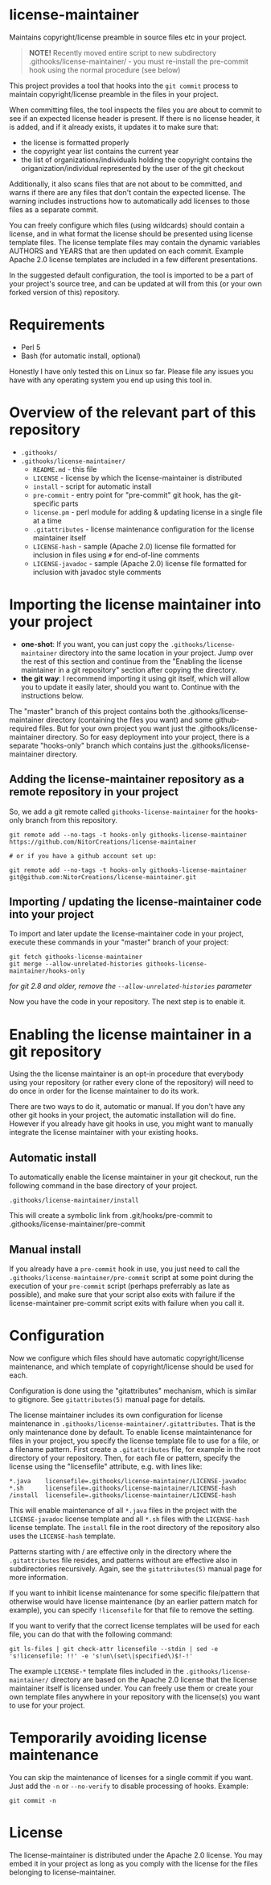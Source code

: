 # license-maintainer
Maintains copyright/license preamble in source files etc in your project.

<blockquote><b>NOTE!</b> Recently moved entire script to new subdirectory .githooks/license-maintainer/ - you must re-install the pre-commit hook using the normal procedure (see below)</blockquote>

This project provides a tool that hooks into the `git commit` process to maintain copyright/license preamble in the files in your project.

When committing files, the tool inspects the files you are about to commit to see if an expected license header is present. If there is no license header, it is added, and if it already exists, it updates it to make sure that:

* the license is formatted properly
* the copyright year list contains the current year
* the list of organizations/individuals holding the copyright contains the origanization/individual represented by the user of the git checkout

Additionally, it also scans files that are not about to be committed, and warns if there are any files that don't contain the expected license. The warning includes instructions how to automatically add licenses to those files as a separate commit.

You can freely configure which files (using wildcards) should contain a license, and in what format the license should be presented using license template files. The license template files may contain the dynamic variables AUTHORS and YEARS that are then updated on each commit. Example Apache 2.0 license templates are included in a few different presentations.

In the suggested default configuration, the tool is imported to be a part of your project's source tree, and can be updated at will from this (or your own forked version of this) repository.

# Requirements

* Perl 5
* Bash (for automatic install, optional)

Honestly I have only tested this on Linux so far. Please file any issues you have with any operating system you end up using this tool in.

# Overview of the relevant part of this repository

* `.githooks/`
* `.githooks/license-maintainer/`
    * `README.md` - this file
    * `LICENSE` - license by which the license-maintainer is distributed
    * `install` - script for automatic install
    * `pre-commit` - entry point for "pre-commit" git hook, has the git-specific parts
    * `license.pm` - perl module for adding & updating license in a single file at a time
    * `.gitattributes` - license maintenance configuration for the license maintainer itself
    * `LICENSE-hash` - sample (Apache 2.0) license file formatted for inclusion in files using `#` for end-of-line comments
    * `LICENSE-javadoc` - sample (Apache 2.0) license file formatted for inclusion with javadoc style comments

# Importing the license maintainer into your project

* **one-shot**: If you want, you can just copy the `.githooks/license-maintainer` directory into the same location in your project. Jump over the rest of this section and continue from the "Enabling the license maintainer in a git repository" section after copying the directory.
* **the git way**: I recommend importing it using git itself, which will allow you to update it easily later, should you want to. Continue with the instructions below.

The "master" branch of this project contains both the .githooks/license-maintainer directory (containing the files you want) and some github-required files. But for your own project you want just the .githooks/license-maintainer directory. So for easy deployment into your project, there is a separate "hooks-only" branch which contains just the .githooks/license-maintainer directory.

## Adding the license-maintainer repository as a remote repository in your project

So, we add a git remote called `githooks-license-maintainer` for the hooks-only branch from this repository.

    git remote add --no-tags -t hooks-only githooks-license-maintainer https://github.com/NitorCreations/license-maintainer

    # or if you have a github account set up:

    git remote add --no-tags -t hooks-only githooks-license-maintainer git@github.com:NitorCreations/license-maintainer.git

## Importing / updating the license-maintainer code into your project

To import and later update the license-maintainer code in your project, execute these commands in your "master" branch of your project:

    git fetch githooks-license-maintainer
    git merge --allow-unrelated-histories githooks-license-maintainer/hooks-only

*for git 2.8 and older, remove the `--allow-unrelated-histories` parameter*

Now you have the code in your repository. The next step is to enable it.

# Enabling the license maintainer in a git repository

Using the the license maintainer is an opt-in procedure that everybody using your repository (or rather every clone of the repository) will need to do once in order for the license maintainer to do its work.

There are two ways to do it, automatic or manual. If you don't have any other git hooks in your project, the automatic installation will do fine. However if you already have git hooks in use, you might want to manually integrate the license maintainer with your existing hooks.

## Automatic install

To automatically enable the license maintainer in your git checkout, run the following command in the base directory of your project.

    .githooks/license-maintainer/install

This will create a symbolic link from .git/hooks/pre-commit to .githooks/license-maintainer/pre-commit

## Manual install

If you already have a `pre-commit` hook in use, you just need to call the `.githooks/license-maintainer/pre-commit` script at some point during the execution of your `pre-commit` script (perhaps preferrably as late as possible), and make sure that your script also exits with failure if the license-maintainer pre-commit script exits with failure when you call it.

# Configuration

Now we configure which files should have automatic copyright/license maintenance, and which template of copyright/license should be used for each.

Configuration is done using the "gitattributes" mechanism, which is similar to gitignore. See `gitattributes(5)` manual page for details.

The license maintainer includes its own configuration for license maintenance in `.githooks/license-maintainer/.gitattributes`. That is the only maintenance done by default. To enable license maintaintenance for files in your project, you specify the license template file to use for a file, or a filename pattern. First create a `.gitattributes` file, for example in the root directory of your repository. Then, for each file or pattern, specify the license using the "licensefile" attribute, e.g. with lines like:

    *.java    licensefile=.githooks/license-maintainer/LICENSE-javadoc
    *.sh      licensefile=.githooks/license-maintainer/LICENSE-hash
    /install  licensefile=.githooks/license-maintainer/LICENSE-hash

This will enable maintenance of all `*.java` files in the project with the `LICENSE-javadoc` license template and all `*.sh` files with the `LICENSE-hash` license template. The `install` file in the root directory of the repository also uses the `LICENSE-hash` template.

Patterns starting with / are effective only in the directory where the `.gitattributes` file resides, and patterns without are effective also in subdirectories recursively. Again, see the `gitattributes(5)` manual page for more information.

If you want to inhibit license maintenance for some specific file/pattern that otherwise would have license maintenance (by an earlier pattern match for example), you can specify `!licensefile` for that file to remove the setting.

If you want to verify that the correct license templates will be used for each file, you can do that with the following command:

    git ls-files | git check-attr licensefile --stdin | sed -e 's!licensefile: !!' -e 's!un\(set\|specified\)$!-!'

The example `LICENSE-*` template files included in the `.githooks/license-maintainer/` directory are based on the Apache 2.0 license that the license maintainer itself is licensed under. You can freely use them or create your own template files anywhere in your repository with the license(s) you want to use for your project.

# Temporarily avoiding license maintenance

You can skip the maintenance of licenses for a single commit if you want. Just add the `-n` or `--no-verify` to disable processing of hooks. Example:

    git commit -n

# License

The license-maintainer is distributed under the Apache 2.0 license. You may embed it in your project as long as you comply with the license for the files belonging to license-maintainer.
